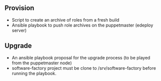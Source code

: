 Provision
---------

- Script to create an archive of roles from a fresh build
- Ansible playbook to push role archives on the puppetmaster (edeploy server)


Upgrade
-------

- An ansible playbook proposal for the upgrade process (to be played from the puppetmaster node)
 - software-factory project must be clone to /srv/software-factory before running the playbook.
